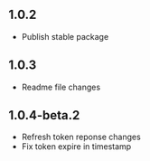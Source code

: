## 1.0.2

- Publish stable package

## 1.0.3

- Readme file changes

## 1.0.4-beta.2

- Refresh token reponse changes
- Fix token expire in timestamp
